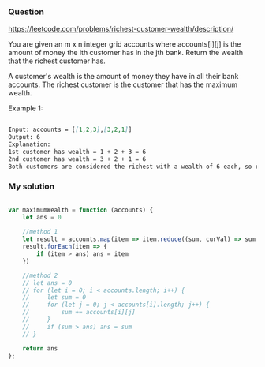 ### Question

https://leetcode.com/problems/richest-customer-wealth/description/

You are given an m x n integer grid accounts where accounts[i][j] is the amount of money the i​​​​​​​​​​​th​​​​ customer has in the j​​​​​​​​​​​th​​​​ bank. Return the wealth that the richest customer has.

A customer's wealth is the amount of money they have in all their bank accounts. The richest customer is the customer that has the maximum wealth.


Example 1:

```md

Input: accounts = [[1,2,3],[3,2,1]]
Output: 6
Explanation:
1st customer has wealth = 1 + 2 + 3 = 6
2nd customer has wealth = 3 + 2 + 1 = 6
Both customers are considered the richest with a wealth of 6 each, so return 6.

```

### My solution

```js

var maximumWealth = function (accounts) {
    let ans = 0
    
    //method 1
    let result = accounts.map(item => item.reduce((sum, curVal) => sum += curVal))
    result.forEach(item => {
        if (item > ans) ans = item
    })

    //method 2
    // let ans = 0
    // for (let i = 0; i < accounts.length; i++) {
    //     let sum = 0
    //     for (let j = 0; j < accounts[i].length; j++) {
    //         sum += accounts[i][j]
    //     }
    //     if (sum > ans) ans = sum
    // }

    return ans
};

```
